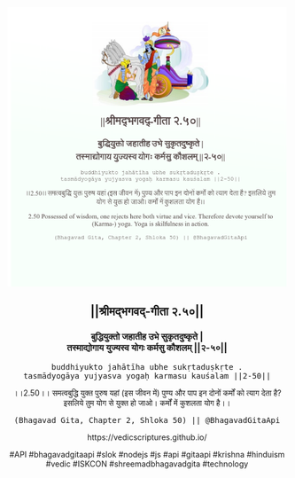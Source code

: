 <img src="../../asset/BG_2_50.png"/>
<center><h2>||श्रीमद्‍भगवद्‍-गीता २.५०||</h2>
<h3>बुद्धियुक्तो जहातीह उभे सुकृतदुष्कृते |<br/>तस्माद्योगाय युज्यस्व योगः कर्मसु कौशलम् ||२-५०||</h3>
<pre>buddhiyukto jahātīha ubhe sukṛtaduṣkṛte .<br/>tasmādyogāya yujyasva yogaḥ karmasu kauśalam ||2-50||</pre>
<p>।।2.50।। समत्वबुद्धि युक्त पुरुष यहां (इस जीवन में) पुण्य और पाप इन दोनों कर्मों को त्याग देता है? इसलिये तुम योग से युक्त हो जाओ। कर्मों में कुशलता योग है।।</p>
<pre>(Bhagavad Gita, Chapter 2, Shloka 50) || @BhagavadGitaApi</pre><p>https://vedicscriptures.github.io/</p><p>#API #bhagavadgitaapi #slok #nodejs #js #api #gitaapi #krishna #hinduism #vedic #ISKCON #shreemadbhagavadgita #technology</p></center>